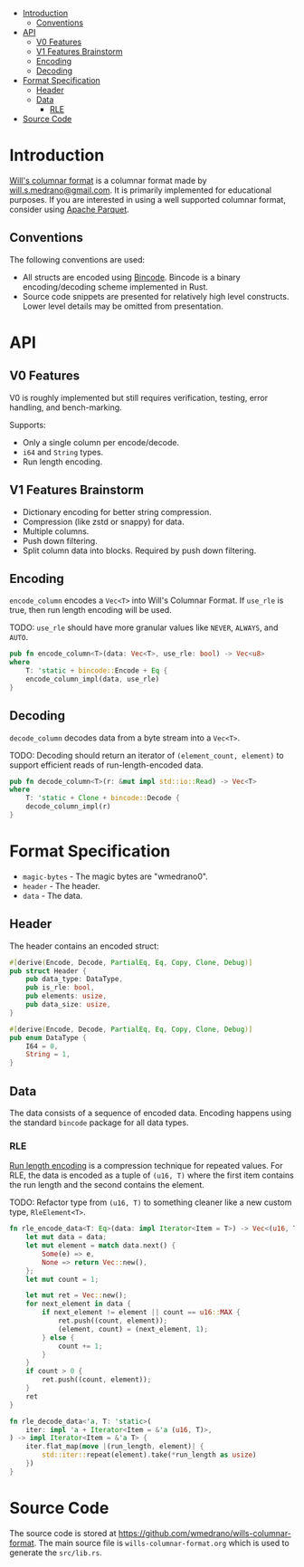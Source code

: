 - [Introduction](#org9dddb4b)
  - [Conventions](#org5b870de)
- [API](#orgcdbc1f4)
  - [V0 Features](#org9ae0653)
  - [V1 Features Brainstorm](#orgdc63f79)
  - [Encoding](#orgd5b0f5c)
  - [Decoding](#org547a809)
- [Format Specification](#orgd5a7138)
  - [Header](#orgb6486aa)
  - [Data](#orgb02faf5)
    - [RLE](#org6b23078)
- [Source Code](#org328710f)



<a id="org9dddb4b"></a>

# Introduction

[Will's columnar format](https://wmedrano.dev/living-programs/wills-columnar-format) is a columnar format made by will.s.medrano@gmail.com. It is primarily implemented for educational purposes. If you are interested in using a well supported columnar format, consider using [Apache Parquet](https://parquet.apache.org/).


<a id="org5b870de"></a>

## Conventions

The following conventions are used:

-   All structs are encoded using [Bincode](https://github.com/bincode-org/bincode). Bincode is a binary encoding/decoding scheme implemented in Rust.
-   Source code snippets are presented for relatively high level constructs. Lower level details may be omitted from presentation.


<a id="orgcdbc1f4"></a>

# API


<a id="org9ae0653"></a>

## V0 Features

V0 is roughly implemented but still requires verification, testing, error handling, and bench-marking.

Supports:

-   Only a single column per encode/decode.
-   `i64` and `String` types.
-   Run length encoding.


<a id="orgdc63f79"></a>

## V1 Features Brainstorm

-   Dictionary encoding for better string compression.
-   Compression (like zstd or snappy) for data.
-   Multiple columns.
-   Push down filtering.
-   Split column data into blocks. Required by push down filtering.


<a id="orgd5b0f5c"></a>

## Encoding

`encode_column` encodes a `Vec<T>` into Will's Columnar Format. If `use_rle` is true, then run length encoding will be used.

TODO: `use_rle` should have more granular values like `NEVER`, `ALWAYS`, and `AUTO`.

```rust
pub fn encode_column<T>(data: Vec<T>, use_rle: bool) -> Vec<u8>
where
    T: 'static + bincode::Encode + Eq {
    encode_column_impl(data, use_rle)
}
```


<a id="org547a809"></a>

## Decoding

`decode_column` decodes data from a byte stream into a `Vec<T>`.

TODO: Decoding should return an iterator of `(element_count, element)` to support efficient reads of run-length-encoded data.

```rust
pub fn decode_column<T>(r: &mut impl std::io::Read) -> Vec<T>
where
    T: 'static + Clone + bincode::Decode {
    decode_column_impl(r)
}
```


<a id="orgd5a7138"></a>

# Format Specification

-   `magic-bytes` - The magic bytes are "wmedrano0".
-   `header` - The header.
-   `data` - The data.


<a id="orgb6486aa"></a>

## Header

The header contains an encoded struct:

```rust
#[derive(Encode, Decode, PartialEq, Eq, Copy, Clone, Debug)]
pub struct Header {
    pub data_type: DataType,
    pub is_rle: bool,
    pub elements: usize,
    pub data_size: usize,
}

#[derive(Encode, Decode, PartialEq, Eq, Copy, Clone, Debug)]
pub enum DataType {
    I64 = 0,
    String = 1,
}
```


<a id="orgb02faf5"></a>

## Data

The data consists of a sequence of encoded data. Encoding happens using the standard `bincode` package for all data types.


<a id="org6b23078"></a>

### RLE

[Run length encoding](https://en.wikipedia.org/wiki/Run-length_encoding#:~:text=Run%2Dlength%20encoding%20(RLE),than%20as%20the%20original%20run.) is a compression technique for repeated values. For RLE, the data is encoded as a tuple of `(u16, T)` where the first item contains the run length and the second contains the element.

TODO: Refactor type from `(u16, T)` to something cleaner like a new custom type, `RleElement<T>`.

```rust
fn rle_encode_data<T: Eq>(data: impl Iterator<Item = T>) -> Vec<(u16, T)> {
    let mut data = data;
    let mut element = match data.next() {
        Some(e) => e,
        None => return Vec::new(),
    };
    let mut count = 1;

    let mut ret = Vec::new();
    for next_element in data {
        if next_element != element || count == u16::MAX {
            ret.push((count, element));
            (element, count) = (next_element, 1);
        } else {
            count += 1;
        }
    }
    if count > 0 {
        ret.push((count, element));
    }
    ret
}

fn rle_decode_data<'a, T: 'static>(
    iter: impl 'a + Iterator<Item = &'a (u16, T)>,
) -> impl Iterator<Item = &'a T> {
    iter.flat_map(move |(run_length, element)| {
        std::iter::repeat(element).take(*run_length as usize)
    })
}
```


<a id="org328710f"></a>

# Source Code

The source code is stored at <https://github.com/wmedrano/wills-columnar-format>. The main source file is `wills-columnar-format.org` which is used to generate the `src/lib.rs`.